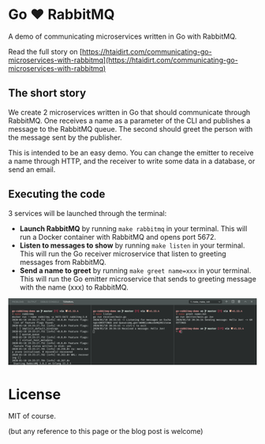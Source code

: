 # Go ♥ RabbitMQ

A demo of communicating microservices written in Go with RabbitMQ.

Read the full story on [https://htaidirt.com/communicating-go-microservices-with-rabbitmq](https://htaidirt.com/communicating-go-microservices-with-rabbitmq)

## The short story

We create 2 microservices written in Go that should communicate through RabbitMQ. One receives a name as a parameter of the CLI and publishes a message to the RabbitMQ queue. The second should greet the person with the message sent by the publisher.

This is intended to be an easy demo. You can change the emitter to receive a name through HTTP, and the receiver to write some data in a database, or send an email.

## Executing the code

3 services will be launched through the terminal:

- **Launch RabbitMQ** by running `make rabbitmq` in your terminal. This will run a Docker container with RabbitMQ and opens port 5672.
- **Listen to messages to show** by running `make listen` in your terminal. This will run the Go receiver microservice that listen to greeting messages from RabbitMQ.
- **Send a name to greet** by running `make greet name=xxx` in your terminal. This will run the Go emitter microservice that sends to greeting message with the name (xxx) to RabbitMQ.

![Executing the miscroservices](./assets/exec.png)

# License

MIT of course.

(but any reference to this page or the blog post is welcome)
